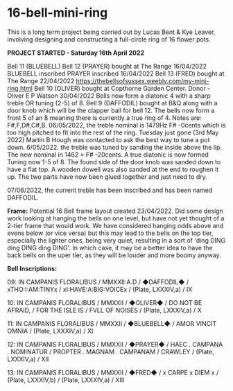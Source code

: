 # 16-bell-mini-ring
This is a long term project being carried out by Lucas Bent &amp; Kye Leaver, involving designing and constructing a full-circle ring of 16 flower pots.

**PROJECT STARTED - Saturday 16th April 2022**

Bell 11 (BLUEBELL) Bell 12 (PRAYER) bought at The Range 16/04/2022
BLUEBELL inscribed PRAYER inscribed 16/04/2022
Bell 13 (FRED) bought at The Range 22/04/2022
https://thebellsofsussex.weebly.com/my-mini-ring.html
Bell 10 (OLIVER) bought at Copthorne Garden Center. Donor - Oliver E P Watson 30/04/2022
Bells now form a diatonic 4 with a sharp treble OR tuning (2-5) of 8.
Bell 9 (DAFFODIL) bought at B&Q along with a door knob which will be the clapper ball for bell 12. The bells now form a front 5 of an 8 meaning there is currently a true ring of 4. Notes are: F#,F,D#,C#,B.
06/05/2022, the treble nominal is 1479Hz F# -0cents which is too high pitched to fit into the rest of the ring. Tuesday just gone (3rd May 2022) Martin B Hough was contacted to ask the best way to tune a pot down.
6/05/2022. the treble was tuned by sanding the inside above the lip. The new nominal in 1462 = F# -20cents.
A true diatonic is now formed
Tuning now 1-5 of 8.
The found side of the door knob was sanded down to have a flat top. A wooden dowell was also sanded at the end to roughen it up. The two parts have now been glued together and just need to dry.

07/06/2022, the current treble has been inscribed and has been named DAFFODIL.

**Frame:**
Potential 16 Bell frame layout created 23/04/2022. Did some design work looking at hanging the bells on one level, but have not yet thought of a 2-tier frame that would work.  We have considered hanging odds above and evens below (or vice versa) but this may lead to the bells on the top tier, especially the lighter ones, being very quiet, resulting in a sort of 'ding DING ding DING ding DING'. In which case, it may be a better idea to have the back bells on the uper tier, as they will be louder and more boomy anyway.

**Bell Inscriptions:**

09: IN CAMPANIS FLORALIBUS / MMXXII:A.D / ◆DAFFODIL◆ / xTHO:I:AM:TINYx / xI:HAVE:A:BIG:VOICEx / (Plate, LXXXIV,a) / IX

10: IN CAMPANIS FLORALIBUS / MMXXII / ◆OLIVER◆ / DO NOT BE AFRAID, / FOR THE ISLE IS / FVLL OF NOISES / (Plate, LXXXIV,a) / X

11: IN CAMPANIS FLORALIBUS / MMXXII / ◆BLUEBELL◆ / AMOR VINCIT OMNIA / (Plate, LXXXIV,a) / XI

12: IN CAMPANIS FLORALIBUS / MMXXII / ◆PRAYER◆ / HAEC . CAMPANA . NOMINATUR / PROPTER . MAGNAM . CAMPANAM / CRAWLEY / (Plate, LXXXIV,a) / XII

13: IN CAMPANIS FLORALIBUS / MMXXII / ◆FRED◆ / x CARPE x DIEM x / (Plate, LXXXIV,b) / (Plate, LXXXIV,a) / XIII
